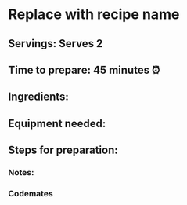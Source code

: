 # Replace with recipe name

## Servings: Serves 2

## Time to prepare: 45 minutes ⏰ 

## Ingredients:


## Equipment needed:


## Steps for preparation:



### Notes:



### Codemates #
